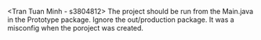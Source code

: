<Tran Tuan Minh - s3804812>
The project should be run from the Main.java in the Prototype package.
Ignore the out/production package. It was a misconfig when the poroject was created.

